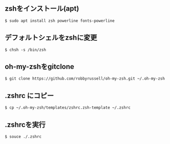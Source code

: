 ## zshをインストール(apt)
```
$ sudo apt install zsh powerline fonts-powerline 
```
## デフォルトシェルをzshに変更
```
$ chsh -s /bin/zsh
```
## oh-my-zshをgitclone
```
$ git clone https://github.com/robbyrussell/oh-my-zsh.git ~/.oh-my-zsh 
```
## .zshrc にコピー
```
$ cp ~/.oh-my-zsh/templates/zshrc.zsh-template ~/.zshrc 
```
## .zshrcを実行
```
$ souce ./.zshrc
```


